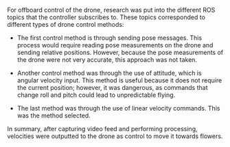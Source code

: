 For offboard control of the drone, research was put into the different ROS topics that the controller subscribes to. These topics corresponded to different types of drone control methods:

* The first control method is through sending pose messages. This process would require reading pose measurements on the drone and sending relative positions. However, because the pose measurements of the drone were not very accurate, this approach was not taken.

* Another control method was through the use of attitude, which is angular velocity input. This method is useful because it does not require the current position; however, it was dangerous, as commands that change roll and pitch could lead to unpredictable flying.
* The last method was through the use of linear velocity commands. This was the method selected.

In summary, after capturing video feed and performing processing, velocities were outputted to the drone as control to move it towards flowers. 
